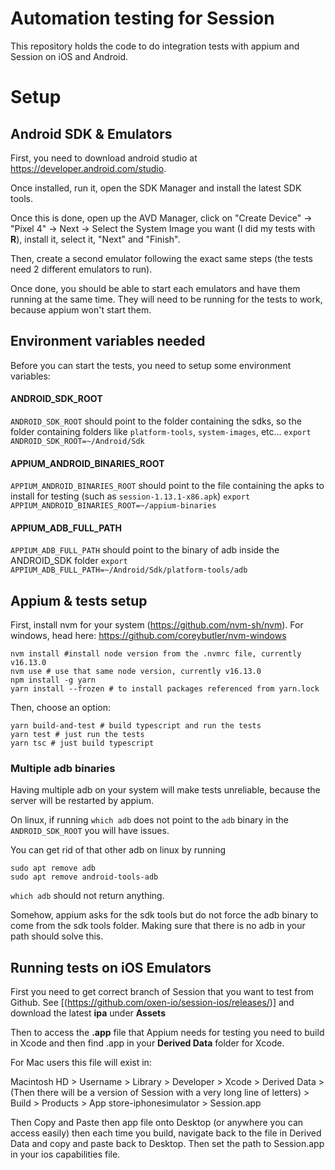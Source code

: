 # Automation testing for Session

This repository holds the code to do integration tests with appium and Session on iOS and Android.

# Setup

## Android SDK & Emulators

First, you need to download android studio at https://developer.android.com/studio.

Once installed, run it, open the SDK Manager and install the latest SDK tools.

Once this is done, open up the AVD Manager, click on "Create Device" -> "Pixel 4" -> Next -> Select the System Image you want (I did my tests with **R**), install it, select it, "Next" and "Finish".

Then, create a second emulator following the exact same steps (the tests need 2 different emulators to run).

Once done, you should be able to start each emulators and have them running at the same time. They will need to be running for the tests to work, because appium won't start them.

## Environment variables needed

Before you can start the tests, you need to setup some environment variables:

#### ANDROID_SDK_ROOT

`ANDROID_SDK_ROOT` should point to the folder containing the sdks, so the folder containing folders like `platform-tools`, `system-images`, etc...
`export ANDROID_SDK_ROOT=~/Android/Sdk`

#### APPIUM_ANDROID_BINARIES_ROOT

`APPIUM_ANDROID_BINARIES_ROOT` should point to the file containing the apks to install for testing (such as `session-1.13.1-x86.apk`)
`export APPIUM_ANDROID_BINARIES_ROOT=~/appium-binaries`

#### APPIUM_ADB_FULL_PATH

`APPIUM_ADB_FULL_PATH` should point to the binary of adb inside the ANDROID_SDK folder
`export APPIUM_ADB_FULL_PATH=~/Android/Sdk/platform-tools/adb`

## Appium & tests setup

First, install nvm for your system (https://github.com/nvm-sh/nvm).
For windows, head here: https://github.com/coreybutler/nvm-windows

```
nvm install #install node version from the .nvmrc file, currently v16.13.0
nvm use # use that same node version, currently v16.13.0
npm install -g yarn
yarn install --frozen # to install packages referenced from yarn.lock
```

Then, choose an option:

```
yarn build-and-test # build typescript and run the tests
yarn test # just run the tests
yarn tsc # just build typescript
```

### Multiple adb binaries

Having multiple adb on your system will make tests unreliable, because the server will be restarted by appium.

On linux, if running `which adb` does not point to the `adb` binary in the `ANDROID_SDK_ROOT` you will have issues.

You can get rid of that other adb on linux by running

```
sudo apt remove adb
sudo apt remove android-tools-adb
```

`which adb` should not return anything.

Somehow, appium asks for the sdk tools but do not force the adb binary to come from the sdk tools folder. Making sure that there is no adb in your path should solve this.

## Running tests on iOS Emulators

First you need to get correct branch of Session that you want to test from Github. See [(https://github.com/oxen-io/session-ios/releases/)] and download the latest **ipa** under **Assets**

Then to access the **.app** file that Appium needs for testing you need to build in Xcode and then find .app in your **Derived Data** folder for Xcode.

For Mac users this file will exist in:

Macintosh HD > Username > Library > Developer > Xcode > Derived Data > (Then there will be a version of Session with a very long line of letters) > Build > Products > App store-iphonesimulator > Session.app

Then Copy and Paste then app file onto Desktop (or anywhere you can access easily) then each time you build, navigate back to the file in Derived Data and copy and paste back to Desktop.
Then set the path to Session.app in your ios capabilities file.
